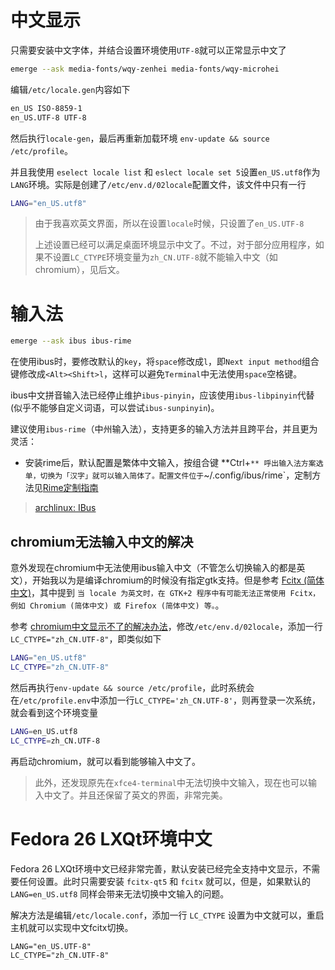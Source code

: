 # 中文显示

只需要安装中文字体，并结合设置环境使用`UTF-8`就可以正常显示中文了

```bash
emerge --ask media-fonts/wqy-zenhei media-fonts/wqy-microhei
```

编辑`/etc/locale.gen`内容如下

```bash
en_US ISO-8859-1
en_US.UTF-8 UTF-8
```

然后执行`locale-gen`，最后再重新加载环境 `env-update && source /etc/profile`。

并且我使用 `eselect locale list` 和 `eslect locale set 5`设置`en_US.utf8`作为`LANG`环境。实际是创建了`/etc/env.d/02locale`配置文件，该文件中只有一行

```bash
LANG="en_US.utf8"
```

> 由于我喜欢英文界面，所以在设置`locale`时候，只设置了`en_US.UTF-8`
> 
> 上述设置已经可以满足桌面环境显示中文了。不过，对于部分应用程序，如果不设置`LC_CTYPE`环境变量为`zh_CN.UTF-8`就不能输入中文（如chromium），见后文。

# 输入法

```bash
emerge --ask ibus ibus-rime
```

在使用ibus时，要修改默认的`key`，将`space`修改成`l`，即`Next input method`组合键修改成`<Alt><Shift>l`，这样可以避免`Terminal`中无法使用`space`空格键。

ibus中文拼音输入法已经停止维护`ibus-pinyin`，应该使用`ibus-libpinyin`代替(似乎不能够自定义词语，可以尝试`ibus-sunpinyin`)。

建议使用`ibus-rime`（中州输入法），支持更多的输入方法并且跨平台，并且更为灵活：

* 安装rime后，默认配置是繁体中文输入，按组合键 **Ctrl+`** 呼出输入法方案选单，切换为「汉字」就可以输入简体了。配置文件位于`~/.config/ibus/rime`，定制方法见[Rime定制指南](https://github.com/rime/home/wiki/CustomizationGuide)

> [archlinux: IBus](https://wiki.archlinux.org/index.php/IBus)

## chromium无法输入中文的解决

意外发现在chromium中无法使用ibus输入中文（不管怎么切换输入的都是英文），开始我以为是编译chromium的时候没有指定gtk支持。但是参考 [Fcitx (简体中文)](https://wiki.archlinux.org/index.php/Fcitx_(%E7%AE%80%E4%BD%93%E4%B8%AD%E6%96%87))，其中提到 `当 locale 为英文时，在 GTK+2 程序中有可能无法正常使用 Fcitx，例如 Chromium (简体中文) 或 Firefox (简体中文) 等。`。

参考 [chromium中文显示不了的解决办法](http://blog.csdn.net/kimffy/article/details/7851037)，修改`/etc/env.d/02locale`，添加一行`LC_CTYPE="zh_CN.UTF-8"`，即类似如下

```bash
LANG="en_US.utf8"
LC_CTYPE="zh_CN.UTF-8"
```

然后再执行`env-update && source /etc/profile`，此时系统会在`/etc/profile.env`中添加一行`LC_CTYPE='zh_CN.UTF-8'`，则再登录一次系统，就会看到这个环境变量

```bash
LANG=en_US.utf8
LC_CTYPE=zh_CN.UTF-8
```

再启动chromium，就可以看到能够输入中文了。

> 此外，还发现原先在`xfce4-terminal`中无法切换中文输入，现在也可以输入中文了。并且还保留了英文的界面，非常完美。

# Fedora 26 LXQt环境中文

Fedora 26 LXQt环境中文已经非常完善，默认安装已经完全支持中文显示，不需要任何设置。此时只需要安装 `fcitx-qt5` 和 `fcitx` 就可以，但是，如果默认的 `LANG=en_US.utf8` 同样会带来无法切换中文输入的问题。

解决方法是编辑`/etc/locale.conf`，添加一行 `LC_CTYPE` 设置为中文就可以，重启主机就可以实现中文fcitx切换。

```
LANG="en_US.UTF-8"
LC_CTYPE="zh_CN.UTF-8"
```